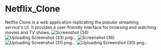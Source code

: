 # Netflix_Clone
Netflix Clone is a web application replicating the popular streaming service's UI. It provides a user-friendly interface for browsing and watching movies and TV shows.
![Screenshot (34)](https://github.com/sagar-yenkure/Netflix_Clone/assets/106479433/730bb5ec-25c4-4bf1-900f-598d5126c41b)
![Uploading Screenshot (33).png…]()
![Screenshot (36)](https://github.com/sagar-yenkure/Netflix_Clone/assets/106479433/954b7292-a91f-4ce9-96e0-1c2bfe9a9f01)
![Uploading Screenshot (31).png…]()
![Uploading Screenshot (30).png…]()
